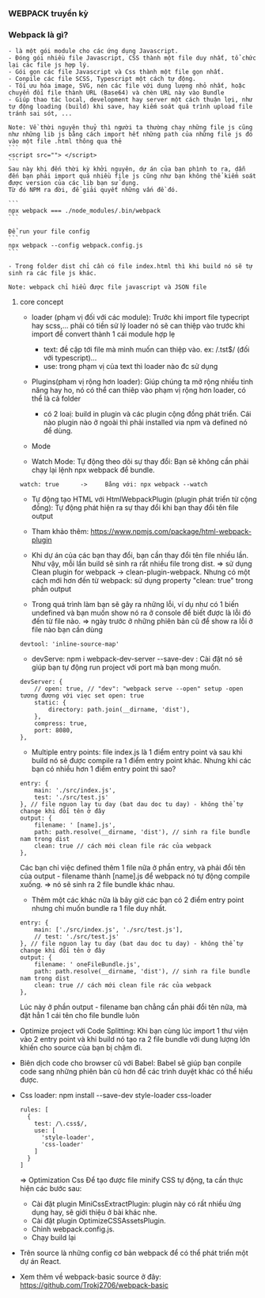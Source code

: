 ### WEBPACK truyền kỳ
### Webpack là gì?
    - là một gói module cho các ứng dụng Javascript.
    - Đóng gói nhiều file Javascript, CSS thành một file duy nhất, tổ chức lại các file js hợp lý.
    - Gói gọn các file Javascript và Css thành một file gọn nhất.
    - Conpile các file SCSS, Typescript một cách tự động.
    - Tối ưu hóa image, SVG, nén các file với dung lượng nhỏ nhất, hoặc chuyển đổi file thành URL (Base64) và chèn URL này vào Bundle
    - Giúp thao tác local, development hay server một cách thuận lợi, như tự động loading (build) khi save, hay kiếm soát quá trình upload file tránh sai sót, ...

    Note: Về thời nguyên thuỷ thì người ta thường chạy những file js cũng như những lib js bằng cách import hết những path của những file js đó vào một file .html thông qua thẻ 
    ```
    <script src=""> </script>
    ```
    Sau này khi đến thời kỳ khởi nguyên, dự án của bạn phình to ra, dẫn đến bạn phải import quá nhiều file js cũng như bạn không thể kiểm soát được version của các lib bạn sử dụng.
    Từ đó NPM ra đời, để giải quyết những vấn đề đó.

    ```
    npx webpack === ./node_modules/.bin/webpack
    ```

    Để run your file config
    ```
    npx webpack --config webpack.config.js
    ```

    - Trong folder dist chỉ cần có file index.html thì khi build nó sẽ tự sinh ra các file js khác. 

    Note: webpack chỉ hiểu được file javascript và JSON file

1. core concept
    - loader (phạm vị đối với các module): Trước khi import file typecript hay scss,... phải có tiền sử lý loader nó sẽ can thiệp vào trước khi import để convert thành 1 cái module hợp lẹ
        + text: đề cập tới file mà mình muốn can thiệp vào. ex: /\.tst$/ (đối với typescript)...
        + use: trong phạm vị của text thì loader nào đc sử dụng
    
    - Plugins(pham vị rộng hơn loader): Giúp chúng ta mở rộng nhiều tinh năng hay ho, nó có thể can thiêp vào phạm vị rộng hơn loader, có thể là cả folder
        + có 2 loaị: build in plugin và các plugin cộng đồng phát triển. Cái nào plugin nào ở ngoài thì phải installed via npm và defined nó để dùng.
    
    - Mode
    - Watch Mode: Tự động theo dõi sự thay đổi: Bạn sẽ không cần phải chạy lại lệnh npx webpack để bundle.
    ```
    watch: true      ->     Bằng với: npx webpack --watch
    ```
    - Tự động tạo HTML với HtmlWebpackPlugin (plugin phát triển từ cộng đồng): Tự động phát hiện ra sự thay đổi khi bạn thay đổi tên file output
    - Tham khảo thêm: https://www.npmjs.com/package/html-webpack-plugin
    - Khi dự án của các bạn thay đổi, bạn cần thay đổi tên file nhiều lần. Như vậy, mỗi lần build sẽ sinh ra rất nhiều file trong dist.
    => sử dụng Clean plugin for webpack -> clean-plugin-webpack.
    Nhưng có một cách mới hơn đến từ webpack: sử dụng property "clean: true" trong phần output

    - Trong quá trình làm bạn sẽ gây ra những lỗi, ví dụ như có 1 biến undefined và bạn muốn show nó ra ở console để biết được là lỗi đó đến từ file nào.
    => ngày trước ở những phiên bản cũ để show ra lỗi ở file nào bạn cần dùng
    ```
    devtool: 'inline-source-map'
    ```

    - devServe: npm i webpack-dev-server --save-dev : Cài đặt nó sẽ giúp bạn tự động run project với port mà bạn mong muốn.
    ```
    devServer: {
        // open: true, // "dev": "webpack serve --open" setup -open tương đương với viẹc set open: true
        static: {
            directory: path.join(__dirname, 'dist'),
        },
        compress: true,
        port: 8080,
    },
    ```

    - Multiple entry points: file index.js là 1 điểm entry point và sau khi build nó sẽ được compile ra 1 điểm entry point khác. Nhưng khi các bạn có nhiều hơn 1 điểm entry point thì sao?
    ```
    entry: {
        main: './src/index.js',
        test: './src/test.js'
    }, // file nguon lay tu day (bat dau doc tu day) - không thể tự change khi đổi tên ở đây
    output: {
        filename: ' [name].js',
        path: path.resolve(__dirname, 'dist'), // sinh ra file bundle nam trong dist
        clean: true // cách mới clean file rác của webpack
    },
    ```
    Các bạn chỉ việc defined thêm 1 file nữa ở phần entry, và phải đổi tên của output - filename thành [name].js để webpack nó tự động compile xuống. => nó sẽ sinh ra 2 file bundle khác nhau.
    
    + Thêm một các khác nữa là bây giờ các bạn có 2 điểm entry point nhưng chỉ muốn bundle ra 1 file duy nhất.
    ```
    entry: {
        main: ['./src/index.js', './src/test.js'],
        // test: './src/test.js'
    }, // file nguon lay tu day (bat dau doc tu day) - không thể tự change khi đổi tên ở đây
    output: {
        filename: ' oneFileBundle.js',
        path: path.resolve(__dirname, 'dist'), // sinh ra file bundle nam trong dist
        clean: true // cách mới clean file rác của webpack
    },
    ```
    Lúc này ở phần output - filename bạn chẳng cần phải đổi tên nữa, mà đặt hẳn 1 cái tên cho file bundle luôn


* Optimize project với Code Splitting: Khi bạn cùng lúc import 1 thư viện vào 2 entry point và khi build nó tạo ra 2 file bundle với dung lượng lớn khiến cho source của bạn bị chậm đi. 

* Biên dịch code cho browser cũ với Babel: Babel sẽ giúp bạn conpile code sang những phiên bản cũ hơn để các trình duyệt khác có thể hiểu được.

* Css loader:
    npm install --save-dev style-loader css-loader
    ```
    rules: [
      {
        test: /\.css$/,
        use: [
          'style-loader',
          'css-loader'
        ]
      }
    ]
    ```
    => Optimization Css
    Để tạo được file minify CSS tự động, ta cần thực hiện các bước sau:
    + Cài đặt plugin MiniCssExtractPlugin: plugin này có rất nhiều ứng dụng hay, sẽ giới thiệu ở bài khác nhe.
    + Cài đặt plugin OptimizeCSSAssetsPlugin.
    + Chỉnh webpack.config.js.
    + Chạy build lại

* Trên source là những config cơ bản webpack để có thể phát triển một dự án React.
* Xem thêm về webpack-basic source ở đây: https://github.com/Trokj2706/webpack-basic


